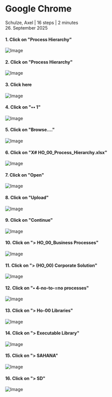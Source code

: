 # Google Chrome
Schulze, Axel | 16 steps | 2 minutes<br>
26. September 2025<br>
#### 1. Click on "Process Hierarchy"<br>
![Image](Snagit_Step_Image001.png)<br>
#### 2. Click on "Process Hierarchy"<br>
![Image](Snagit_Step_Image002.png)<br>
#### 3. Click here<br>
![Image](Snagit_Step_Image003.png)<br>
#### 4. Click on "•• 1"<br>
![Image](Snagit_Step_Image004.png)<br>
#### 5. Click on "Browse…."<br>
![Image](Snagit_Step_Image005.png)<br>
#### 6. Click on "X\# HO\_00\_Process\_Hierarchy.xlsx"<br>
![Image](Snagit_Step_Image006.png)<br>
#### 7. Click on "Open"<br>
![Image](Snagit_Step_Image007.png)<br>
#### 8. Click on "Upload"<br>
![Image](Snagit_Step_Image008.png)<br>
#### 9. Click on "Continue"<br>
![Image](Snagit_Step_Image009.png)<br>
#### 10. Click on "\> HO\_00\_Business Processes"<br>
![Image](Snagit_Step_Image010.png)<br>
#### 11. Click on "\> \(HO\_00\) Corporate Solution"<br>
![Image](Snagit_Step_Image011.png)<br>
#### 12. Click on "• 4-no-to-=no processes"<br>
![Image](Snagit_Step_Image012.png)<br>
#### 13. Click on "\> Ho-00 Libraries"<br>
![Image](Snagit_Step_Image013.png)<br>
#### 14. Click on "\> Executable Library"<br>
![Image](Snagit_Step_Image014.png)<br>
#### 15. Click on "\> SAHANA"<br>
![Image](Snagit_Step_Image015.png)<br>
#### 16. Click on "\> SD"<br>
![Image](Snagit_Step_Image016.png)<br>
